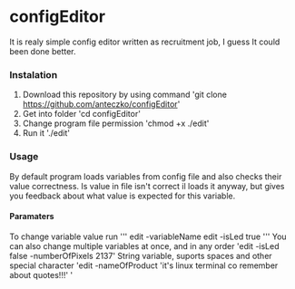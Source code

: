 # configEditor
It is realy simple config editor written as recruitment job, I guess It could been done better.

### Instalation
1. Download this repository by using command
'git clone https://github.com/anteczko/configEditor'
2. Get into folder
'cd configEditor'
3. Change program file permission
'chmod +x ./edit'
4. Run it
'./edit'

### Usage
By default program loads variables from config file and also checks their value correctness. Is value in file isn't correct il loads it anyway, but gives you feedback about what value is expected for this variable.

#### Paramaters
To change variable value run
'''
edit -variableName <newValue>
edit -isLed true
'''
You can also change multiple variables at once, and in any order
'edit -isLed false -numberOfPixels 2137'
String variable, suports spaces and other special character
'edit -nameOfProduct 'it's linux terminal co remember about quotes!!!' '
